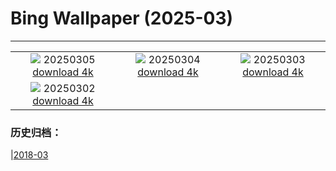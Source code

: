 # Bing Wallpaper (2025-03)
**************
| | | |
| :----: | :----: | :----: |
| ![](https://www.bing.com/th?id=OHR.SuratThani_IT-IT0062631130_1920x1080.jpg) 20250305 [download 4k](https://www.bing.com/th?id=OHR.SuratThani_IT-IT0062631130_UHD.jpg) | ![](https://www.bing.com/th?id=OHR.MardiGrasJackson_IT-IT5960330110_1920x1080.jpg) 20250304 [download 4k](https://www.bing.com/th?id=OHR.MardiGrasJackson_IT-IT5960330110_UHD.jpg) | ![](https://www.bing.com/th?id=OHR.HornbillPair_IT-IT0150079379_1920x1080.jpg) 20250303 [download 4k](https://www.bing.com/th?id=OHR.HornbillPair_IT-IT0150079379_UHD.jpg) |
| ![](https://www.bing.com/th?id=OHR.EucalyptusForest_IT-IT0078107703_1920x1080.jpg) 20250302 [download 4k](https://www.bing.com/th?id=OHR.EucalyptusForest_IT-IT0078107703_UHD.jpg) |  |  |

### 历史归档：

|[2018-03](bing/2018-03/2018-03.md)